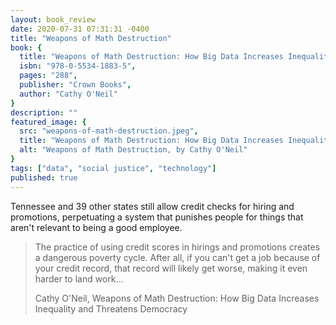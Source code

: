 ```yaml
---
layout: book_review
date: 2020-07-31 07:31:31 -0400
title: "Weapons of Math Destruction"
book: {
  title: "Weapons of Math Destruction: How Big Data Increases Inequality and Threatens Democracy",
  isbn: "978-0-5534-1883-5",
  pages: "288",
  publisher: "Crown Books",
  author: "Cathy O'Neil"
}
description: ""
featured_image: {
  src: "weapons-of-math-destruction.jpeg",
  title: "Weapons of Math Destruction: How Big Data Increases Inequality and Threatens Democracy",
  alt: "Weapons of Math Destruction, by Cathy O'Neil"
}
tags: ["data", "social justice", "technology"]
published: true
---
```


Tennessee and 39 other states still allow credit checks for hiring and promotions, perpetuating a system that punishes people for things that aren't relevant to being a good employee.

> The practice of using credit scores in hirings and promotions creates a dangerous poverty cycle. After all, if you can't get a job because of your credit record, that record will likely get worse, making it even harder to land work&hellip;
>
> Cathy O'Neil, Weapons of Math Destruction: How Big Data Increases Inequality and Threatens Democracy